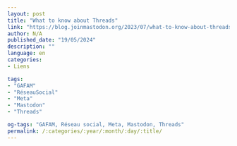 ```yaml
---
layout: post
title: "What to know about Threads"
link: "https://blog.joinmastodon.org/2023/07/what-to-know-about-threads"
author: N/A
published_date: "19/05/2024"
description: ""
language: en
categories:
- Liens

tags:
- "GAFAM"
- "RéseauSocial"
- "Meta"
- "Mastodon"
- "Threads"

og-tags: "GAFAM, Réseau social, Meta, Mastodon, Threads"
permalink: /:categories/:year/:month/:day/:title/
---
```

